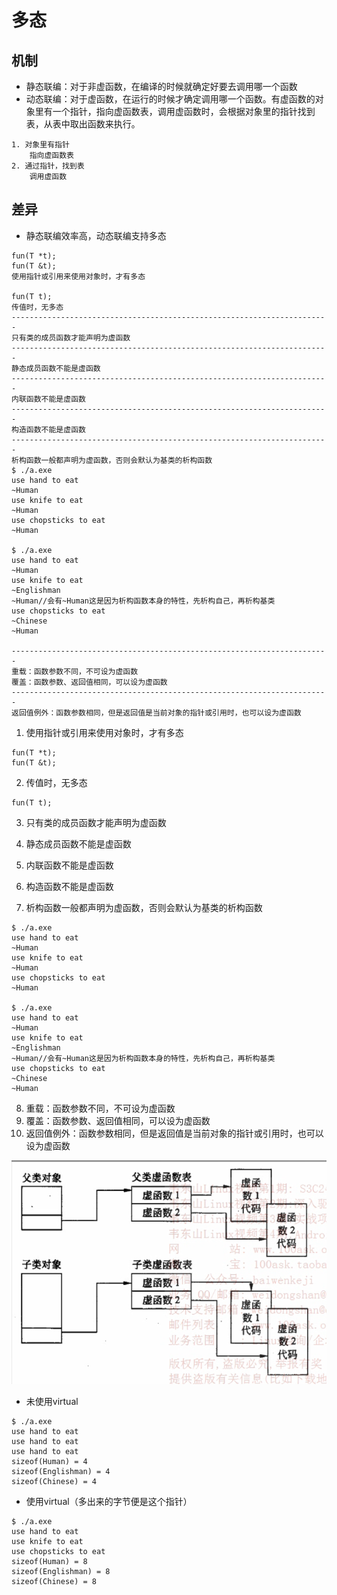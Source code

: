 # 多态

## 机制

* 静态联编：对于非虚函数，在编译的时候就确定好要去调用哪一个函数
* 动态联编：对于虚函数，在运行的时候才确定调用哪一个函数。有虚函数的对象里有一个指针，指向虚函数表，调用虚函数时，会根据对象里的指针找到表，从表中取出函数来执行。
```
1. 对象里有指针
	指向虚函数表
2. 通过指针，找到表
	调用虚函数
```
## 差异
* 静态联编效率高，动态联编支持多态

```
fun(T *t);
fun(T &t);
使用指针或引用来使用对象时，才有多态

fun(T t);
传值时，无多态
-----------------------------------------------------------------------
只有类的成员函数才能声明为虚函数
-----------------------------------------------------------------------
静态成员函数不能是虚函数
-----------------------------------------------------------------------
内联函数不能是虚函数
-----------------------------------------------------------------------
构造函数不能是虚函数
-----------------------------------------------------------------------
析构函数一般都声明为虚函数，否则会默认为基类的析构函数
$ ./a.exe
use hand to eat
~Human
use knife to eat
~Human
use chopsticks to eat
~Human

$ ./a.exe
use hand to eat
~Human
use knife to eat
~Englishman
~Human//会有~Human这是因为析构函数本身的特性，先析构自己，再析构基类
use chopsticks to eat
~Chinese
~Human

-----------------------------------------------------------------------
重载：函数参数不同，不可设为虚函数
覆盖：函数参数、返回值相同，可以设为虚函数
-----------------------------------------------------------------------
返回值例外：函数参数相同，但是返回值是当前对象的指针或引用时，也可以设为虚函数
```

1. 使用指针或引用来使用对象时，才有多态
```
fun(T *t);
fun(T &t);
```

2. 传值时，无多态
```
fun(T t);
```
3. 只有类的成员函数才能声明为虚函数

4. 静态成员函数不能是虚函数

5. 内联函数不能是虚函数

6. 构造函数不能是虚函数

7. 析构函数一般都声明为虚函数，否则会默认为基类的析构函数
```
$ ./a.exe
use hand to eat
~Human
use knife to eat
~Human
use chopsticks to eat
~Human

$ ./a.exe
use hand to eat
~Human
use knife to eat
~Englishman
~Human//会有~Human这是因为析构函数本身的特性，先析构自己，再析构基类
use chopsticks to eat
~Chinese
~Human
```
8. 重载：函数参数不同，不可设为虚函数
9. 覆盖：函数参数、返回值相同，可以设为虚函数
10. 返回值例外：函数参数相同，但是返回值是当前对象的指针或引用时，也可以设为虚函数





![动态联编](%E5%8A%A8%E6%80%81%E8%81%94%E7%BC%96.png)

* 未使用virtual
```
$ ./a.exe
use hand to eat
use hand to eat
use hand to eat
sizeof(Human) = 4
sizeof(Englishman) = 4
sizeof(Chinese) = 4
```
* 使用virtual（多出来的字节便是这个指针）
```
$ ./a.exe
use hand to eat
use knife to eat
use chopsticks to eat
sizeof(Human) = 8
sizeof(Englishman) = 8
sizeof(Chinese) = 8
```

